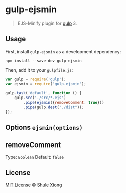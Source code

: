# gulp-ejsmin

> EJS-Minify plugin for [gulp](http://gulpjs.com/) 3.

## Usage

First, install `gulp-ejsmin` as a development dependency:

```shell
npm install --save-dev gulp-ejsmin
```

Then, add it to your `gulpfile.js`:

```javascript
var gulp = require('gulp');
var ejsmin = require('gulp-ejsmin');

gulp.task('default', function () {
    gulp.src('./src/*.ejs')
        .pipe(ejsmin({removeComment: true}))
        .pipe(gulp.dest("./dist"));
});
```

## Options `ejsmin(options)`

## removeComment
Type: `Boolean`
Default: `false`

## License

[MIT License](http://en.wikipedia.org/wiki/MIT_License) © [Shule Xiong](http://sunebear.com)

